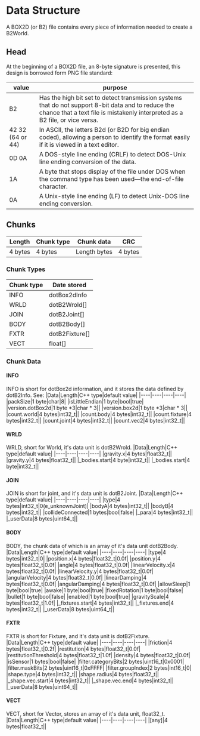 # Data Structure
A BOX2D (or B2) file contains every piece of information needed to create a B2World. 

## Head
At the beginning of a BOX2D file, an 8-byte signature is presented, this design is borrowed form PNG file standard:

|value|purpose|
|----|----|
|B2|Has the high bit set to detect transmission systems that do not support 8-bit data and to reduce the chance that a text file is mistakenly interpreted as a B2 file, or vice versa.|
|42 32 (64 or 44)|In ASCII, the letters B2d (or B2D for big endian coded), allowing a person to identify the format easily if it is viewed in a text editor.|
|0D 0A|A DOS-style line ending (CRLF) to detect DOS-Unix line ending conversion of the data.|
|1A|A byte that stops display of the file under DOS when the command type has been used—the end-of-file character.|
|0A|A Unix-style line ending (LF) to detect Unix-DOS line ending conversion.|

## Chunks

|Length     |Chunk type     |Chunk data     |CRC        |
|----       |----           |----           |----       |
|4 bytes    |4 bytes        |Length bytes	|4 bytes    |

### Chunk Types

|Chunk type|Date stored|
|----|----|
|INFO|dotBox2dInfo|
|WRLD|dotB2Wrold[]|
|JOIN|dotB2Joint[]|
|BODY|dotB2Body[]|
|FXTR|dotB2Fixture[]|
|VECT|float[]|

### Chunk Data
#### INFO
INFO is short for dotBox2d information, and it stores the data defined by dotB2Info. See:
|Data|Length|C++ type|default value|
|----|----|----|----|
|packSize|1 byte|char|8|
|isLittleEndian|1 byte|bool|true|
|version.dotBox2d|1 byte *3|char * 3||
|version.box2d|1 byte *3|char * 3||
|count.world|4 bytes|int32_t||
|count.body|4 bytes|int32_t||
|count.fixture|4 bytes|int32_t||
|count.joint|4 bytes|int32_t||
|count.vec2|4 bytes|int32_t||

#### WRLD
WRLD, short for World, it's data unit is dotB2Wrold.
|Data|Length|C++ type|default value|
|----|----|----|----|
|gravity.x|4 bytes|float32_t||
|gravity.y|4 bytes|float32_t||
|_bodies.start|4 byte|int32_t||
|_bodies.start|4 byte|int32_t||

#### JOIN
JOIN is short for joint, and it's data unit is dotB2Joint.
|Data|Length|C++ type|default value|
|----|----|----|----|
|type|4 bytes|int32_t|0(e_unknownJoint)|
|bodyA|4 bytes|int32_t||
|bodyB|4 bytes|int32_t||
|collideConnected|1 bytes|bool|false|
|_para|4 bytes|int32_t||
|_userData|8 bytes|uint64_t||

#### BODY
BODY, the chunk data of which is an array of it's data unit dotB2Body.
|Data|Length|C++ type|default value|
|----|----|----|----|
|type|4 bytes|int32_t|0|
|position.x|4 bytes|float32_t|0.0f|
|position.y|4 bytes|float32_t|0.0f|
|angle|4 bytes|float32_t|0.0f|
|linearVelocity.x|4 bytes|float32_t|0.0f|
|linearVelocity.y|4 bytes|float32_t|0.0f|
|angularVelocity|4 bytes|float32_t|0.0f|
|linearDamping|4 bytes|float32_t|0.0f|
|angularDamping|4 bytes|float32_t|0.0f|
|allowSleep|1 byte|bool|true|
|awake|1 byte|bool|true|
|fixedRotation|1 byte|bool|false|
|bullet|1 byte|bool|false|
|enabled|1 byte|bool|true|
|gravityScale|4 bytes|float32_t|1.0f|
|_fixtures.start|4 bytes|int32_t||
|_fixtures.end|4 bytes|int32_t||
|_userData|8 bytes|uint64_t||

#### FXTR
FXTR is short for Fixture, and it's data unit is dotB2Fixture.
|Data|Length|C++ type|default value|
|----|----|----|----|
|friction|4 bytes|float32_t|0.2f|
|restitution|4 bytes|float32_t|0.0f|
|restitutionThreshold|4 bytes|float32_t|1.0f|
|density|4 bytes|float32_t|0.0f|
|isSensor|1 bytes|bool|false|
|filter.categoryBits|2 bytes|uint16_t|0x0001|
|filter.maskBits|2 bytes|uint16_t|0xFFFF|
|filter.groupIndex|2 bytes|int16_t|0|
|shape.type|4 bytes|int32_t||
|shape.radius|4 bytes|float32_t||
|_shape.vec.start|4 bytes|int32_t||
|_shape.vec.end|4 bytes|int32_t||
|_userData|8 bytes|uint64_t||

#### VECT
VECT, short for Vector, stores an array of it's data unit, float32_t.
|Data|Length|C++ type|default value|
|----|----|----|----|
|[any]|4 bytes|float32_t||


